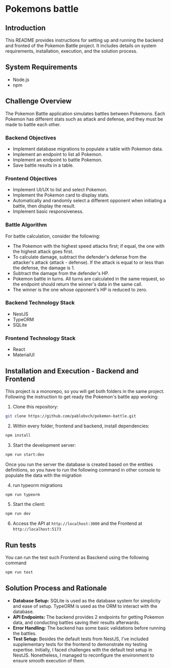 # Pokemons battle

## Introduction

This README provides instructions for setting up and running the backend and fronted of the Pokemon Battle project. It includes details on system requirements, installation, execution, and the solution process.

## System Requirements

- Node.js
- npm

## Challenge Overview

The Pokemon Battle application simulates battles between Pokemons. Each Pokemon has different stats such as attack and defense, and they must be made to battle each other.

### Backend Objectives

- Implement database migrations to populate a table with Pokemon data.
- Implement an endpoint to list all Pokemon.
- Implement an endpoint to battle Pokemon.
- Save battle results in a table.

### Frontend Objectives

- Implement UI/UX to list and select Pokemon.
- Implement the Pokemon card to display stats.
- Automatically and randomly select a different opponent when initiating a battle, then display the result.
- Implement basic responsiveness.

### Battle Algorithm

For battle calculation, consider the following:

- The Pokemon with the highest speed attacks first; if equal, the one with the highest attack goes first.
- To calculate damage, subtract the defender's defense from the attacker's attack (attack - defense). If the attack is equal to or less than the defense, the damage is 1.
- Subtract the damage from the defender's HP.
- Pokemon battle in turns. All turns are calculated in the same request, so the endpoint should return the winner's data in the same call.
- The winner is the one whose opponent's HP is reduced to zero.

### Backend Technology Stack

- NestJS
- TypeORM
- SQLite

### Frontend Technology Stack

- React
- MaterialUI

## Installation and Execution - Backend and Frontend

This project is a monorepo, so you will get both folders in the same project.
Following the instruction to get ready the Pokemon's battle app working:

1. Clone this repository:

```bash
git clone https://github.com/pablobvch/pokemon-battle.git
```

2. Within every folder, frontend and backend, install dependencies:

```bash
npm install
```

3. Start the development server:

```bash
npm run start:dev
```

Once you run the server the database is created based on the entities definitions, so you have to run the following command in other console to populate the data with the migration

4. run typeorm migrations

```bash
npm run typeorm
```

5. Start the client:

```bash
npm run dev
```

6. Access the API at `http://localhost:3000` and the Frontend at `http://localhost:5173`

## Run tests

You can run the test such Frontend as Basckend using the following command

```bash
npm run test
```

## Solution Process and Rationale

- **Database Setup:** SQLite is used as the database system for simplicity and ease of setup. TypeORM is used as the ORM to interact with the database.
- **API Endpoints:** The backend provides 2 endpoints for getting Pokemon data, and conducting battles saving their results afterwards.
- **Error Handling:** The backend has some basic validations before running the battles.
- **Test Setup:** Besides the default tests from NestJS, I've included supplementary tests for the frontend to demonstrate my testing expertise. Initially, I faced challenges with the default test setup in NestJS. Nonetheless, I managed to reconfigure the environment to ensure smooth execution of them.
